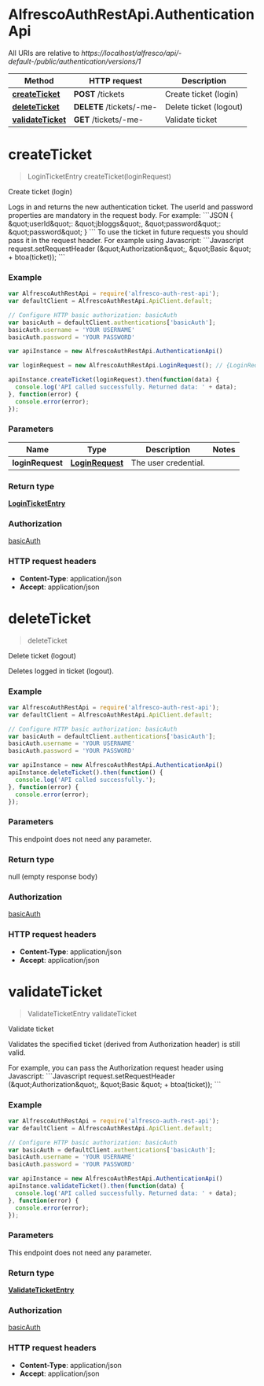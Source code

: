 # AlfrescoAuthRestApi.AuthenticationApi

All URIs are relative to *https://localhost/alfresco/api/-default-/public/authentication/versions/1*

Method | HTTP request | Description
------------- | ------------- | -------------
[**createTicket**](AuthenticationApi.md#createTicket) | **POST** /tickets | Create ticket (login)
[**deleteTicket**](AuthenticationApi.md#deleteTicket) | **DELETE** /tickets/-me- | Delete ticket (logout)
[**validateTicket**](AuthenticationApi.md#validateTicket) | **GET** /tickets/-me- | Validate ticket


<a name="createTicket"></a>
# **createTicket**
> LoginTicketEntry createTicket(loginRequest)

Create ticket (login)

Logs in and returns the new authentication ticket.
The userId and password properties are mandatory in the request body. For example:
&#x60;&#x60;&#x60;JSON
{
    \&quot;userId\&quot;: \&quot;jbloggs\&quot;,
    \&quot;password\&quot;: \&quot;password\&quot;
}
&#x60;&#x60;&#x60;
To use the ticket in future requests you should pass it in the request header.
For example using Javascript:
  &#x60;&#x60;&#x60;Javascript
    request.setRequestHeader (\&quot;Authorization\&quot;, \&quot;Basic \&quot; + btoa(ticket));
  &#x60;&#x60;&#x60;


### Example
```javascript
var AlfrescoAuthRestApi = require('alfresco-auth-rest-api');
var defaultClient = AlfrescoAuthRestApi.ApiClient.default;

// Configure HTTP basic authorization: basicAuth
var basicAuth = defaultClient.authentications['basicAuth'];
basicAuth.username = 'YOUR USERNAME'
basicAuth.password = 'YOUR PASSWORD'

var apiInstance = new AlfrescoAuthRestApi.AuthenticationApi()

var loginRequest = new AlfrescoAuthRestApi.LoginRequest(); // {LoginRequest} The user credential.

apiInstance.createTicket(loginRequest).then(function(data) {
  console.log('API called successfully. Returned data: ' + data);
}, function(error) {
  console.error(error);
});

```

### Parameters

Name | Type | Description  | Notes
------------- | ------------- | ------------- | -------------
 **loginRequest** | [**LoginRequest**](LoginRequest.md)| The user credential. |

### Return type

[**LoginTicketEntry**](LoginTicketEntry.md)

### Authorization

[basicAuth](../README.md#basicAuth)

### HTTP request headers

 - **Content-Type**: application/json
 - **Accept**: application/json

<a name="deleteTicket"></a>
# **deleteTicket**
> deleteTicket

Delete ticket (logout)

Deletes logged in ticket (logout).


### Example
```javascript
var AlfrescoAuthRestApi = require('alfresco-auth-rest-api');
var defaultClient = AlfrescoAuthRestApi.ApiClient.default;

// Configure HTTP basic authorization: basicAuth
var basicAuth = defaultClient.authentications['basicAuth'];
basicAuth.username = 'YOUR USERNAME'
basicAuth.password = 'YOUR PASSWORD'

var apiInstance = new AlfrescoAuthRestApi.AuthenticationApi()
apiInstance.deleteTicket().then(function() {
  console.log('API called successfully.');
}, function(error) {
  console.error(error);
});

```

### Parameters
This endpoint does not need any parameter.

### Return type

null (empty response body)

### Authorization

[basicAuth](../README.md#basicAuth)

### HTTP request headers

 - **Content-Type**: application/json
 - **Accept**: application/json

<a name="validateTicket"></a>
# **validateTicket**
> ValidateTicketEntry validateTicket

Validate ticket

Validates the specified ticket (derived from Authorization header) is still valid.

For example, you can pass the Authorization request header using Javascript:
  &#x60;&#x60;&#x60;Javascript
    request.setRequestHeader (\&quot;Authorization\&quot;, \&quot;Basic \&quot; + btoa(ticket));
  &#x60;&#x60;&#x60;


### Example
```javascript
var AlfrescoAuthRestApi = require('alfresco-auth-rest-api');
var defaultClient = AlfrescoAuthRestApi.ApiClient.default;

// Configure HTTP basic authorization: basicAuth
var basicAuth = defaultClient.authentications['basicAuth'];
basicAuth.username = 'YOUR USERNAME'
basicAuth.password = 'YOUR PASSWORD'

var apiInstance = new AlfrescoAuthRestApi.AuthenticationApi()
apiInstance.validateTicket().then(function(data) {
  console.log('API called successfully. Returned data: ' + data);
}, function(error) {
  console.error(error);
});

```

### Parameters
This endpoint does not need any parameter.

### Return type

[**ValidateTicketEntry**](ValidateTicketEntry.md)

### Authorization

[basicAuth](../README.md#basicAuth)

### HTTP request headers

 - **Content-Type**: application/json
 - **Accept**: application/json

